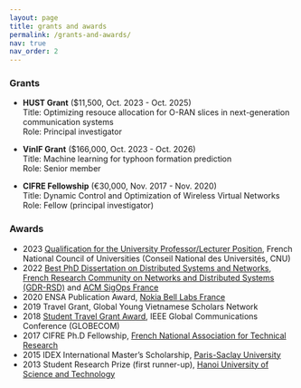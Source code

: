```yaml
---
layout: page
title: grants and awards
permalink: /grants-and-awards/
nav: true
nav_order: 2
---
```


### Grants
* **HUST Grant** ($11,500, Oct. 2023 - Oct. 2025)\
  Title: Optimizing resouce allocation for O-RAN slices in next-generation communication systems\
  Role: Principal investigator
  
* **VinIF Grant** ($166,000, Oct. 2023 - Oct. 2026)\
  Title: Machine learning for typhoon formation prediction\
  Role: Senior member

* **CIFRE Fellowship** (€30,000, Nov. 2017 - Nov. 2020)\
  Title: Dynamic Control and Optimization of Wireless Virtual Networks\
  Role: Fellow (principal investigator)
  
### Awards
* 2023 [Qualification for the University Professor/Lecturer Position](https://www.galaxie.enseignementsup-recherche.gouv.fr/ensup/qualification/Resultats_2023/Qualifies_MCF2023.pdf), French National Council of Universities (Conseil National des Universités, CNU)
* 2022 [Best PhD Dissertation on Distributed Systems and Networks](https://gdr-rsd.fr/laureats-prix-de-these-2022/), [French Research Community on Networks and Distributed Systems (GDR-RSD)](https://gdr-rsd.cnrs.fr/) and [ACM SigOps France](http://www.sigops-france.fr/)
* 2020 ENSA Publication Award, [Nokia Bell Labs France](https://www.bell-labs.com/)
* 2019 Travel Grant, Global Young Vietnamese Scholars Network
* 2018 [Student Travel Grant Award](https://globecom2018.ieee-globecom.org/content/student-travel-grants.html), IEEE Global Communications Conference (GLOBECOM) 
* 2017 CIFRE Ph.D Fellowship, [French National Association for Technical Research](https://www.anrt.asso.fr/fr)
* 2015 IDEX International Master’s Scholarship, [Paris-Saclay University](https://www.universite-paris-saclay.fr/)
* 2013 Student Research Prize (first runner-up), [Hanoi University of Science and Technology](https://hust.edu.vn/)
